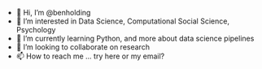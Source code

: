 - 👋 Hi, I’m @benholding
- 👀 I’m interested in Data Science, Computational Social Science, Psychology
- 🌱 I’m currently learning Python, and more about data science pipelines
- 💞️ I’m looking to collaborate on research
- 📫 How to reach me ... try here or my email?

<!---
benholding/benholding is a ✨ special ✨ repository because its `README.md` (this file) appears on your GitHub profile.
You can click the Preview link to take a look at your changes.
--->
